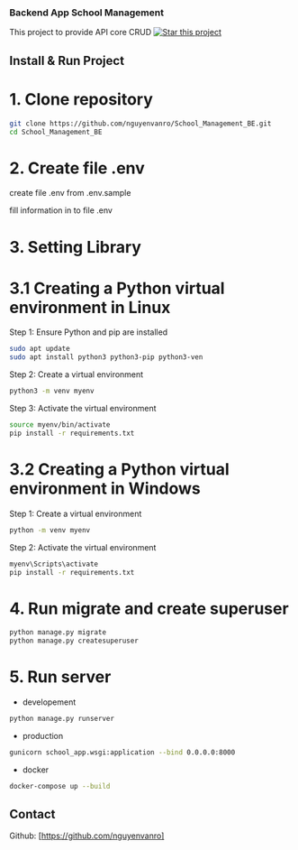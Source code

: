 ### Backend App School Management

This project to provide API core CRUD
[![Star this project](https://img.shields.io/github/stars/nguyenvanro/School_Management_BE?style=social)](https://github.com/nguyenvanro/School_Management_BE)

## Install & Run Project

# 1. Clone repository

```bash
git clone https://github.com/nguyenvanro/School_Management_BE.git
cd School_Management_BE
```

# 2. Create file .env
create file .env from .env.sample

fill information in to file .env

# 3. Setting Library
# 3.1 Creating a Python virtual environment in Linux

Step 1: Ensure Python and pip are installed
```bash
sudo apt update
sudo apt install python3 python3-pip python3-ven
```
Step 2: Create a virtual environment
```bash
python3 -m venv myenv
```
Step 3: Activate the virtual environment
```bash
source myenv/bin/activate
pip install -r requirements.txt
```
# 3.2 Creating a Python virtual environment in Windows
Step 1: Create a virtual environment
```bash
python -m venv myenv
```
Step 2: Activate the virtual environment
```bash
myenv\Scripts\activate
pip install -r requirements.txt
```

# 4. Run migrate and create superuser
```bash
python manage.py migrate
python manage.py createsuperuser
```

# 5. Run server
- developement
```bash
python manage.py runserver
```
- production
```bash
gunicorn school_app.wsgi:application --bind 0.0.0.0:8000
```
- docker
```bash
docker-compose up --build
```

## Contact
Github: [https://github.com/nguyenvanro]
